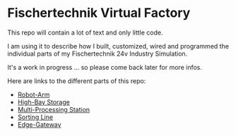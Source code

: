 # Fischertechnik Virtual Factory

This repo will contain a lot of text and only little code.

I am using it to describe how I built, customized, wired and programmed the individual parts of my Fischertechnik 24v Industry Simulation.

It's a work in progress ... so please come back later for more infos.

Here are links to the different parts of this repo:

- [Robot-Arm](robot-arm/README.md)
- [High-Bay Storage](high-bay-storage/README.md)
- [Multi-Processing Station](multi-processing-station/README.md)
- [Sorting Line](sorting-line/README.md)
- [Edge-Gateway](edge-gateway/README.md)